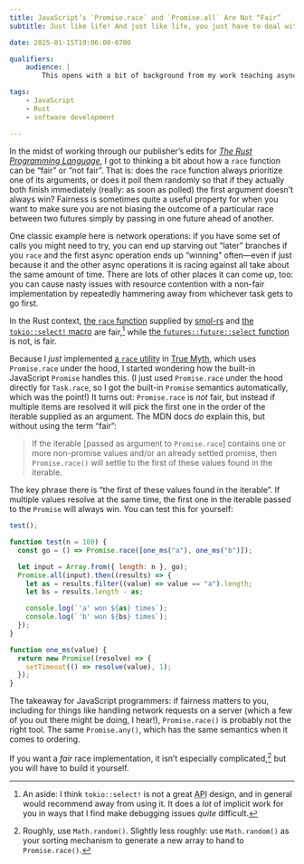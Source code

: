 ```yaml
---
title: JavaScript’s `Promise.race` and `Promise.all` Are Not “Fair”
subtitle: Just like life! And just like life, you just have to deal with it.

date: 2025-01-15T19:06:00-0700

qualifiers:
    audience: |
        This opens with a bit of background from my work teaching async in Rust, but this post doesn’t require you to know anything about Rust, and is aimed first of all at JavaScript developers, but you might still benefit from the concepts even if you’re writing something that isn’t JavaScript *or* Rust!

tags:
    - JavaScript
    - Rust
    - software development

---
```


In the midst of working through our publisher’s edits for [<cite>The Rust Programming Language</cite>][trpl], I got to thinking a bit about how a `race` function can be “fair” or “not fair”. That is: does the `race` function always prioritize one of its arguments, or does it poll them randomly so that if they actually both finish immediately (really: as soon as polled) the first argument doesn’t always win? Fairness is sometimes quite a useful property for when you want to make sure you are not biasing the outcome of a particular race between two futures simply by passing in one future ahead of another.

[trpl]: https://github.com/rust-lang/book/

One classic example here is network operations: if you have some set of calls you might need to try, you can end up starving out “later” branches if you `race` and the first async operation ends up “winning” often—even if just because it and the other async operations it is racing against all take about the same amount of time. There are lots of other places it can come up, too: you can cause nasty issues with resource contention with a non-fair implementation by repeatedly hammering away from whichever task gets to go first.

In the Rust context, [the `race` function][smol-race] supplied by [smol-rs][smol] and [the `tokio::select!` macro][tokio-select] are fair,[^tokio-select] while [the `futures::future::select` function][select] is not,  is fair.

[smol-race]: https://docs.rs/smol/latest/smol/future/fn.race.html
[smol]: https://github.com/smol-rs/smol
[tokio]: https://tokio.rs
[select]: https://docs.rs/futures/latest/futures/future/fn.select.html
[tokio-select]: https://docs.rs/tokio/latest/tokio/macro.select.html#fairness

Because I *just* implemented [a `race` utility][tm-race] in [True Myth][tm], which uses `Promise.race` under the hood, I started wondering how the built-in JavaScript `Promise` handles this. (I just used `Promise.race` under the hood directly for `Task.race`, so I got the built-in `Promise` semantics automatically, which was the point!) It turns out: `Promise.race` is *not* fair, but instead if multiple items are resolved it will pick the first one in the order of the iterable supplied as an argument. The <abbr>MDN</abbr> docs *do* explain this, but without using the term “fair”:

> If the iterable [passed as argument to `Promise.race`] contains one or more non-promise values and/or an already settled promise, then `Promise.race()` will settle to the first of these values found in the iterable.

The key phrase there is “the first of these values found in the iterable”. If multiple values resolve at the same time, the first one in the iterable passed to the `Promise` will always win. You can test this for yourself:

```js
test();

function test(n = 100) {
  const go = () => Promise.race([one_ms("a"), one_ms("b")]);

  let input = Array.from({ length: n }, go);
  Promise.all(input).then((results) => {
    let as = results.filter((value) => value == "a").length;
    let bs = results.length - as;

    console.log(`'a' won ${as} times`);
    console.log(`'b' won ${bs} times`);
  });
}

function one_ms(value) {
  return new Promise((resolve) => {
    setTimeout(() => resolve(value), 1);
  });
}
```

[tm-race]: https://true-myth.js.org/functions/task.race.html
[tm]: https://github.com/true-myth/true-myth

The takeaway for JavaScript programmers: if fairness matters to you, including for things like handling network requests on a server (which a few of you out there might be doing, I hear!), `Promise.race()` is probably not the right tool. The same `Promise.any()`, which has the same semantics when it comes to ordering.

If you want a *fair* race implementation, it isn’t especially complicated,[^roughly] but you will have to build it yourself.

[^tokio-select]: An aside: I think `tokio::select!` is not a great <abbr title="application programming interface">API</abbr> design, and in general would recommend away from using it. It does a *lot* of implicit work for you in ways that I find make debugging issues *quite* difficult.

[^roughly]: Roughly, use `Math.random()`. Slightly less roughly: use `Math.random()` as your sorting mechanism to generate a new array to hand to `Promise.race()`.